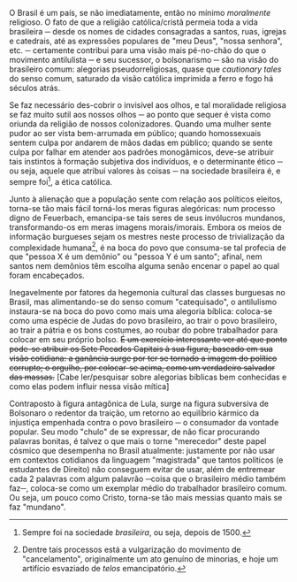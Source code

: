 O Brasil é um país, se não imediatamente, então no mínimo *moralmente* religioso. O fato de que a religião católica/cristã permeia toda a vida brasileira ─ desde os nomes de cidades consagradas a santos, ruas, igrejas e catedrais, até as expressões populares de "meu Deus", "nossa senhora", etc. ─ certamente contribui para uma visão mais pé-no-chão do que o movimento antilulista ─ e seu sucessor, o bolsonarismo ─ são na visão do brasileiro comum: alegorias pseudorreligiosas, quase que *cautionary tales* do senso comum, saturado da visão católica imprimida a ferro e fogo há séculos atrás. 

Se faz necessário des-cobrir o invisível aos olhos, e tal moralidade religiosa se faz muito sutil aos nossos olhos ─ ao ponto que sequer é vista como oriunda da religião de nossos colonizadores. Quando uma mulher sente pudor ao ser vista bem-arrumada em público; quando homossexuais sentem culpa por andarem de mãos dadas em público; quando se sente culpa por falhar em atender aos padrões monogâmicos, deve-se atribuir tais instintos à formação subjetiva dos indivíduos, e o determinante ético ─ ou seja, aquele que atribui valores às coisas ─ na sociedade brasileira é, e sempre foi[^1], a ética católica. 

Junto à alienação que a população sente com relação aos políticos eleitos, torna-se tão mais fácil torná-los meras figuras alegóricas: num processo digno de Feuerbach, emancipa-se tais seres de seus invólucros mundanos, transformando-os em meras imagens morais/imorais. Embora os meios de informação burgueses sejam os mestres neste processo de trivialização da complexidade humana[^2], é na boca do povo que consuma-se tal profecia de que "pessoa X é um demônio" ou "pessoa Y é um santo"; afinal, nem santos nem demônios têm escolha alguma senão encenar o papel ao qual foram encabeçados.

Inegavelmente por fatores da hegemonia cultural das classes burguesas no Brasil, mas alimentando-se do senso comum "catequisado", o antilulismo instaura-se na boca do povo como mais uma alegoria bíblica: coloca-se como uma espécie de Judas do povo brasileiro, ao trair o povo brasileiro, ao trair a pátria e os bons costumes, ao roubar do pobre trabalhador para colocar em seu próprio bolso. ~~É um exercício interessante ver até que ponto pode-se atribuir os Sete Pecados Capitais à sua figura, baseado em sua visão cotidiana: a ganância surge por ter se tornado a imagem do político corrupto; o orgulho, por colocar-se acima, como um verdadeiro salvador das massas.~~ [Cabe ler/pesquisar sobre alegorias bíblicas bem conhecidas e como elas podem influir nessa visão mítica]

Contraposto à figura antagônica de Lula, surge na figura subversiva de Bolsonaro o redentor da traição, um retorno ao equilíbrio kármico da injustiça empenhada contra o povo brasileiro ─ o consumador da vontade popular. Seu modo "chulo" de se expressar, de não ficar procurando palavras bonitas, é talvez o que mais o torne "merecedor" deste papel cósmico que desempenha no Brasil atualmente: justamente por não usar em contextos cotidianos da linguagem "magistrada" que tantos políticos (e estudantes de Direito) não conseguem evitar de usar, além de entremear cada 2 palavras com algum palavrão ─coisa que o brasileiro médio também faz─, coloca-se como um exemplar médio do trabalhador brasileiro comum. Ou seja, um pouco como Cristo, torna-se tão mais messias quanto mais se faz "mundano". 


[^1]: Sempre foi na sociedade *brasileira*, ou seja, depois de 1500.
[^2]: Dentre tais processos está a vulgarização do movimento de "cancelamento", originalmente um ato genuíno de minorias, e hoje um artifício esvaziado de *telos* emancipatório.